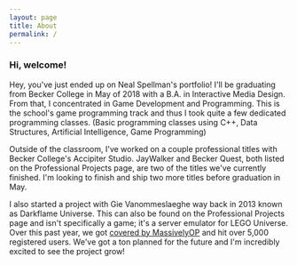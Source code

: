 ```yaml
---
layout: page
title: About
permalink: /
---
```


<h3>Hi, welcome!</h3>

Hey, you've just ended up on Neal Spellman's portfolio! I'll be graduating from Becker College in May of 2018 with a B.A. in Interactive Media Design. From that, I concentrated in Game Development and Programming. This is the school's game programming track and thus I took quite a few dedicated programming classes. (Basic programming classes using C++, Data Structures, Artificial Intelligence, Game Programming)

Outside of the classroom, I've worked on a couple professional titles with Becker College's Accipiter Studio. JayWalker and Becker Quest, both listed on the Professional Projects page, are two of the titles we've currently finished. I'm looking to finish and ship two more titles before graduation in May.

I also started a project with Gie Vanommeslaeghe way back in 2013 known as Darkflame Universe. This can also be found on the Professional Projects page and isn't specifically a game; it's a server emulator for LEGO Universe. Over this past year, we got [covered by MassivelyOP](http://massivelyop.com/2017/01/03/gamers-resurrect-lego-universe-as-darkflame-universe-with-january-alpha/) and hit over 5,000 registered users. We've got a ton planned for the future and I'm incredibly excited to see the project grow!
